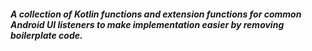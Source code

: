 ##### A collection of Kotlin functions and extension functions for common Android UI listeners to make implementation easier by removing boilerplate code. 
